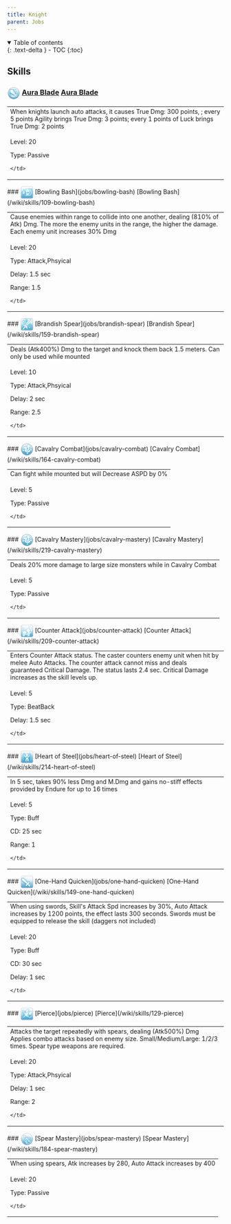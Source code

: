 ```yaml
---
title: Knight 
parent: Jobs
---
```


<details open markdown="block">
<summary>
  Table of contents
</summary>
{: .text-delta }
- TOC
{:toc}
</details>

## Skills

### <img src="/assets/images/skills/skill_29001.png" width="30" height="30" style="vertical-align: middle"> [Aura Blade](jobs/aura-blade) [Aura Blade](/wiki/skills/204-aura-blade)
<table>
<tbody>
  <tr>
    <td>When knights launch auto attacks, it causes True Dmg: 300 points, ; every 5 points Agility brings True Dmg: 3 points; every 1 points of Luck brings True Dmg: 2 points</td>
  </tr>
  <tr>
    <td>
              <p class="label label-yellow fs-1">Level: 20</p>
              <p class="label label-yellow fs-1">Type: Passive</p>
      
    </td>
  </tr>
</tbody>
</table>
### <img src="/assets/images/skills/skill_20001.png" width="30" height="30" style="vertical-align: middle"> [Bowling Bash](jobs/bowling-bash) [Bowling Bash](/wiki/skills/109-bowling-bash)
<table>
<tbody>
  <tr>
    <td>Cause enemies within range to collide into one another,  dealing (810% of Atk) Dmg. The more the enemy units in the range, the higher the damage. Each enemy unit increases 30% Dmg</td>
  </tr>
  <tr>
    <td>
              <p class="label label-yellow fs-1">Level: 20</p>
              <p class="label label-yellow fs-1">Type: Attack,Phsyical</p>
              <p class="label label-yellow fs-1">Delay: 1.5 sec</p>
              <p class="label label-yellow fs-1">Range: 1.5</p>
      
    </td>
  </tr>
</tbody>
</table>
### <img src="/assets/images/skills/skill_23001.png" width="30" height="30" style="vertical-align: middle"> [Brandish Spear](jobs/brandish-spear) [Brandish Spear](/wiki/skills/159-brandish-spear)
<table>
<tbody>
  <tr>
    <td>Deals (Atk400%) Dmg to the target and knock them back 1.5 meters.  Can only be used while mounted</td>
  </tr>
  <tr>
    <td>
              <p class="label label-yellow fs-1">Level: 10</p>
              <p class="label label-yellow fs-1">Type: Attack,Phsyical</p>
              <p class="label label-yellow fs-1">Delay: 2 sec</p>
              <p class="label label-yellow fs-1">Range: 2.5</p>
      
    </td>
  </tr>
</tbody>
</table>
### <img src="/assets/images/skills/skill_24001.png" width="30" height="30" style="vertical-align: middle"> [Cavalry Combat](jobs/cavalry-combat) [Cavalry Combat](/wiki/skills/164-cavalry-combat)
<table>
<tbody>
  <tr>
    <td>Can fight while mounted but will Decrease ASPD by 0%</td>
  </tr>
  <tr>
    <td>
              <p class="label label-yellow fs-1">Level: 5</p>
              <p class="label label-yellow fs-1">Type: Passive</p>
      
    </td>
  </tr>
</tbody>
</table>
### <img src="/assets/images/skills/skill_24001.png" width="30" height="30" style="vertical-align: middle"> [Cavalry Mastery](jobs/cavalry-mastery) [Cavalry Mastery](/wiki/skills/219-cavalry-mastery)
<table>
<tbody>
  <tr>
    <td>Deals 20% more damage to large size monsters while in Cavalry Combat</td>
  </tr>
  <tr>
    <td>
              <p class="label label-yellow fs-1">Level: 5</p>
              <p class="label label-yellow fs-1">Type: Passive</p>
      
    </td>
  </tr>
</tbody>
</table>
### <img src="/assets/images/skills/skill_32001.png" width="30" height="30" style="vertical-align: middle"> [Counter Attack](jobs/counter-attack) [Counter Attack](/wiki/skills/209-counter-attack)
<table>
<tbody>
  <tr>
    <td>Enters Counter Attack status. The caster counters enemy unit when hit by melee Auto Attacks. The counter attack cannot miss and deals guaranteed Critical Damage. The status lasts 2.4 sec. Critical Damage increases as the skill levels up.</td>
  </tr>
  <tr>
    <td>
              <p class="label label-yellow fs-1">Level: 5</p>
              <p class="label label-yellow fs-1">Type: BeatBack</p>
              <p class="label label-yellow fs-1">Delay: 1.5 sec</p>
      
    </td>
  </tr>
</tbody>
</table>
### <img src="/assets/images/skills/skill_44001.png" width="30" height="30" style="vertical-align: middle"> [Heart of Steel](jobs/heart-of-steel) [Heart of Steel](/wiki/skills/214-heart-of-steel)
<table>
<tbody>
  <tr>
    <td>In 5 sec, takes 90% less Dmg and M.Dmg and gains no-stiff effects provided by Endure for up to 16 times</td>
  </tr>
  <tr>
    <td>
              <p class="label label-yellow fs-1">Level: 5</p>
              <p class="label label-yellow fs-1">Type: Buff</p>
              <p class="label label-yellow fs-1">CD: 25 sec</p>
              <p class="label label-yellow fs-1">Range: 1</p>
      
    </td>
  </tr>
</tbody>
</table>
### <img src="/assets/images/skills/skill_22001.png" width="30" height="30" style="vertical-align: middle"> [One-Hand Quicken](jobs/one-hand-quicken) [One-Hand Quicken](/wiki/skills/149-one-hand-quicken)
<table>
<tbody>
  <tr>
    <td>When using swords, Skill's Attack Spd increases by 30%, Auto Attack increases by 1200 points, the effect lasts 300 seconds. Swords must be equipped to release the skill (daggers not included)</td>
  </tr>
  <tr>
    <td>
              <p class="label label-yellow fs-1">Level: 20</p>
              <p class="label label-yellow fs-1">Type: Buff</p>
              <p class="label label-yellow fs-1">CD: 30 sec</p>
              <p class="label label-yellow fs-1">Delay: 1 sec</p>
      
    </td>
  </tr>
</tbody>
</table>
### <img src="/assets/images/skills/skill_21001.png" width="30" height="30" style="vertical-align: middle"> [Pierce](jobs/pierce) [Pierce](/wiki/skills/129-pierce)
<table>
<tbody>
  <tr>
    <td>Attacks the target repeatedly with spears, dealing (Atk500%) Dmg Applies combo attacks based on enemy size. Small/Medium/Large: 1/2/3 times. Spear type weapons are required.</td>
  </tr>
  <tr>
    <td>
              <p class="label label-yellow fs-1">Level: 20</p>
              <p class="label label-yellow fs-1">Type: Attack,Phsyical</p>
              <p class="label label-yellow fs-1">Delay: 1 sec</p>
              <p class="label label-yellow fs-1">Range: 2</p>
      
    </td>
  </tr>
</tbody>
</table>
### <img src="/assets/images/skills/skill_26001.png" width="30" height="30" style="vertical-align: middle"> [Spear Mastery](jobs/spear-mastery) [Spear Mastery](/wiki/skills/184-spear-mastery)
<table>
<tbody>
  <tr>
    <td>When using spears, Atk increases by 280, Auto Attack increases by 400</td>
  </tr>
  <tr>
    <td>
              <p class="label label-yellow fs-1">Level: 20</p>
              <p class="label label-yellow fs-1">Type: Passive</p>
      
    </td>
  </tr>
</tbody>
</table>

